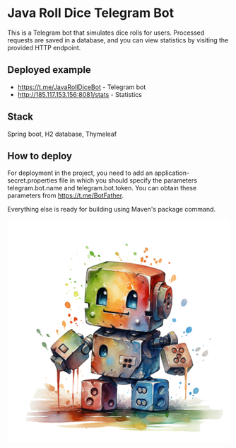 # Java Roll Dice Telegram Bot

This is a Telegram bot that simulates dice rolls for users. Processed requests are saved in a database, and you can view statistics by visiting the provided HTTP endpoint.

## Deployed example

- https://t.me/JavaRollDiceBot - Telegram bot
- http://185.117.153.156:8081/stats - Statistics

## Stack

Spring boot, H2 database, Thymeleaf

## How to deploy

For deployment in the project, you need to add an application-secret.properties file in which you should specify the parameters telegram.bot.name and telegram.bot.token. You can obtain these parameters from https://t.me/BotFather.

Everything else is ready for building using Maven's package command.

<p align="center">
  <img src="java_roll_dice_bot.png" alt="Bot Image">
</p>